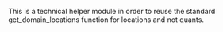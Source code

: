 This is a technical helper module in order to reuse the standard
get_domain_locations function for locations and not quants.

